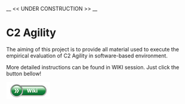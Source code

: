 __ << UNDER CONSTRUCTION >> __

# C2 Agility 

The aiming of this project is to provide all material used to execute the empirical evaluation of C2 Agility in software-based environment.

More detailed instructions can be found in WIKI session. Just click the button bellow!


[![button](icon.jpg)](https://github.com/junieramorim/C2Agility/wiki)
